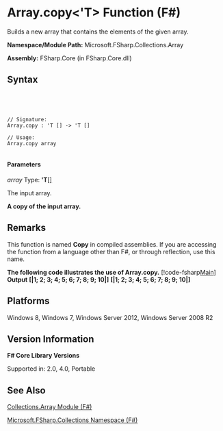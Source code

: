 # Array.copy<'T> Function (F#)

Builds a new array that contains the elements of the given array.

**Namespace/Module Path:** Microsoft.FSharp.Collections.Array

**Assembly:** FSharp.Core (in FSharp.Core.dll)


## Syntax



```




// Signature:
Array.copy : 'T [] -> 'T []

// Usage:
Array.copy array


```





#### Parameters
*array*
Type: **'T**[[]](http://msdn.microsoft.com/en-us/library/def20292-9aae-4596-9275-b94e594f8493)


The input array.



**A copy of the input array.**
## Remarks
This function is named **Copy** in compiled assemblies. If you are accessing the function from a language other than F#, or through reflection, use this name.

**The following code illustrates the use of Array.copy.**
[!code-fsharp[Main](snippets/fsarrays/snippet31.fs)]
**Output**
**[|1; 2; 3; 4; 5; 6; 7; 8; 9; 10|]**
**[|1; 2; 3; 4; 5; 6; 7; 8; 9; 10|]**
## Platforms
Windows 8, Windows 7, Windows Server 2012, Windows Server 2008 R2


## Version Information
**F# Core Library Versions**

Supported in: 2.0, 4.0, Portable




## See Also
[Collections.Array Module &#40;F&#35;&#41;](Collections.Array-Module-%5BFSharp%5D.md)

[Microsoft.FSharp.Collections Namespace &#40;F&#35;&#41;](Microsoft.FSharp.Collections-Namespace-%5BFSharp%5D.md)

